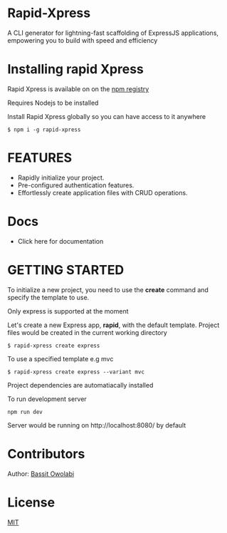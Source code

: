 # Rapid-Xpress

A CLI generator for lightning-fast scaffolding of ExpressJS applications, empowering you to build with speed and efficiency

# Installing rapid Xpress

Rapid Xpress is available on on the [npm registry](https://www.npmjs.com/)

Requires Nodejs to be installed

Install Rapid Xpress globally so you can have access to it anywhere

`$ npm i -g rapid-xpress`

# FEATURES

- Rapidly initialize your project.
- Pre-configured authentication features.
- Effortlessly create application files with CRUD operations.

# Docs

- Click here for documentation

# GETTING STARTED

To initialize a new project, you need to use the <b>create</b> command and specify the template to use.

Only express is supported at the moment

Let's create a new Express app, <b>rapid</b>, with the default template. Project files would be created in the current working directory

`$ rapid-xpress create express`

To use a specified template e.g mvc

`$ rapid-xpress create express --variant mvc`

Project dependencies are automatiacally installed

To run development server

`npm run dev`

Server would be running on http://localhost:8080/ by default

# Contributors

Author: [Bassit Owolabi](https://github.com/breellz)

# License

[MIT](https://github.com/breellz/Rapid-Xpress/blob/main/LICENSE)
